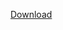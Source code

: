 [Download](https://download-directory.github.io/?url=https://github.com/jeff-silva/docker-compose-samples/tree/main/wordpress-apache)
